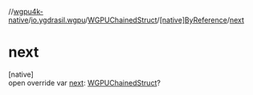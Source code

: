 //[wgpu4k-native](../../../../index.md)/[io.ygdrasil.wgpu](../../index.md)/[WGPUChainedStruct](../index.md)/[[native]ByReference](index.md)/[next](next.md)

# next

[native]\
open override var [next](next.md): [WGPUChainedStruct](../index.md)?